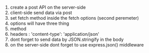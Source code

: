 1. create a post API on the server-side
2. client-side send data via post
3. set fetch method inside the fetch options (second peremeter)
4. options will have three thing
 1. method
 2. headers : 'content-type': 'application/json'
 3. dont forget to send data by JSON.stringify in the body
5. on the server-side dont forget to use express.json() middleware
